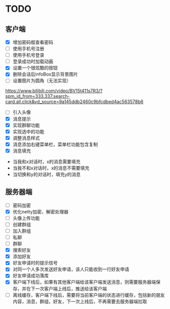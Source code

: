 # TODO

## 客户端

* [X] 增加密码框查看密码
* [ ] 使用手机号注册
* [ ] 使用手机号登录
* [ ] 登录成功时加载动画
* [X] 设置一个很炫酷的按钮
* [X] 删除会话后infoBox显示背景图片
* [ ] 设置图片为圆角（无法实现）

https://www.bilibili.com/video/BV15t411s7R3/?spm_id_from=333.337.search-card.all.click&vd_source=9a145ddb2460c9bfcdbed4ac563578b6

* [ ] 引入头像
* [X] 消息提示
* [X] 实现群聊功能
* [X] 实现选中的功能
* [X] 调整消息样式
* [X] 消息添加右键菜单栏，菜单栏功能包含复制
* [X] 消息填充

- 当我和x对话时，x的消息需要填充
- 当我不和x对话时，x的消息不需要填充
- 当切换和y的对话时，填充y的消息

## 服务器端

* [ ] 密码加密
* [x] 优化netty加密，解密处理器
* [ ] 头像上传功能
* [ ] 创建群组
* [ ] 加入群组
* [ ] 私聊
* [ ] 群聊
* [x] 搜索好友
* [x] 添加好友
* [x] 好友申请时的提示信号
* [x] 对同一个人多次发送好友申请，该人只能收到一行好友申请
* [x] 好友申请成功落库
* [x] 客户端下线后，如果有其他客户端给该客户端发送消息，则需要服务器端保存，并在下一次客户端上线后，推送给该客户端
* [ ] 离线缓存，客户端下线后，需要将当前客户端的状态进行缓存，包括新的朋友内容，消息，群组，好友，下一次上线后，不再需要去服务器端拉取
